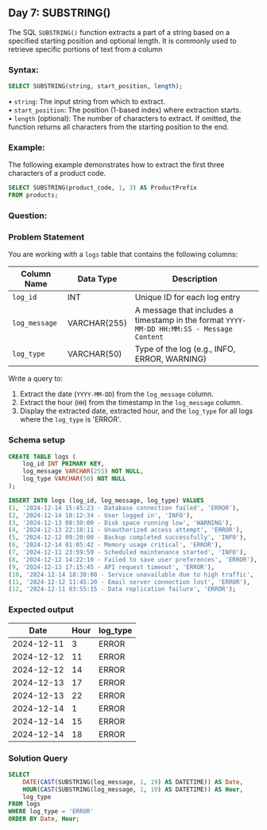 ## Day 7: SUBSTRING() 

The SQL `SUBSTRING()` function extracts a part of a string based on a specified starting position and optional length. It is commonly used to retrieve specific portions of text from a column

### Syntax:

```sql
SELECT SUBSTRING(string, start_position, length); 
```
• `string`: The input string from which to extract.
<br>• `start_position`: The position (1-based index) where extraction starts. 
<br>• `length` (optional): The number of characters to extract. If omitted, the function returns all characters from the starting position to the end. 

### Example:

The following example demonstrates how to extract the first three characters of a product code.

```sql
SELECT SUBSTRING(product_code, 1, 3) AS ProductPrefix 
FROM products; 
```

### Question:

### Problem Statement

You are working with a `logs` table that contains the following columns:  

| Column Name  | Data Type   | Description                                                                               |  
|--------------|-------------|-------------------------------------------------------------------------------------------|  
| `log_id`     | INT         | Unique ID for each log entry                                                              |  
| `log_message`| VARCHAR(255)| A message that includes a timestamp in the format `YYYY-MM-DD HH:MM:SS - Message Content` |  
| `log_type`   | VARCHAR(50) | Type of the log (e.g., INFO, ERROR, WARNING)                                              |  

Write a query to:  
1. Extract the date (`YYYY-MM-DD`) from the `log_message` column.  
2. Extract the hour (`HH`) from the timestamp in the `log_message` column.  
3. Display the extracted date, extracted hour, and the `log_type` for all logs where the `log_type` is 'ERROR'.  

### Schema setup

```sql
CREATE TABLE logs (  
    log_id INT PRIMARY KEY,  
    log_message VARCHAR(255) NOT NULL,  
    log_type VARCHAR(50) NOT NULL  
);  

INSERT INTO logs (log_id, log_message, log_type) VALUES  
(1, '2024-12-14 15:45:23 - Database connection failed', 'ERROR'),  
(2, '2024-12-14 10:12:34 - User logged in', 'INFO'),  
(3, '2024-12-13 08:30:00 - Disk space running low', 'WARNING'),  
(4, '2024-12-13 22:18:11 - Unauthorized access attempt', 'ERROR'),  
(5, '2024-12-12 09:20:00 - Backup completed successfully', 'INFO'),  
(6, '2024-12-14 01:05:42 - Memory usage critical', 'ERROR'),  
(7, '2024-12-11 23:59:59 - Scheduled maintenance started', 'INFO'),  
(8, '2024-12-12 14:22:10 - Failed to save user preferences', 'ERROR'),  
(9, '2024-12-13 17:15:45 - API request timeout', 'ERROR'),  
(10, '2024-12-14 18:30:00 - Service unavailable due to high traffic', 'ERROR'),  
(11, '2024-12-12 11:45:20 - Email server connection lost', 'ERROR'),  
(12, '2024-12-11 03:55:15 - Data replication failure', 'ERROR');  
```

### Expected output

| Date       | Hour | log_type |
|------------|------|----------|
| 2024-12-11 | 3    | ERROR    |
| 2024-12-12 | 11   | ERROR    |
| 2024-12-12 | 14   | ERROR    |
| 2024-12-13 | 17   | ERROR    |
| 2024-12-13 | 22   | ERROR    |
| 2024-12-14 | 1    | ERROR    |
| 2024-12-14 | 15   | ERROR    |
| 2024-12-14 | 18   | ERROR    |

### Solution Query

```sql
SELECT
    DATE(CAST(SUBSTRING(log_message, 1, 19) AS DATETIME)) AS Date,
    HOUR(CAST(SUBSTRING(log_message, 1, 19) AS DATETIME)) AS Hour,
    log_type
FROM logs
WHERE log_type = 'ERROR'
ORDER BY Date, Hour;
```
